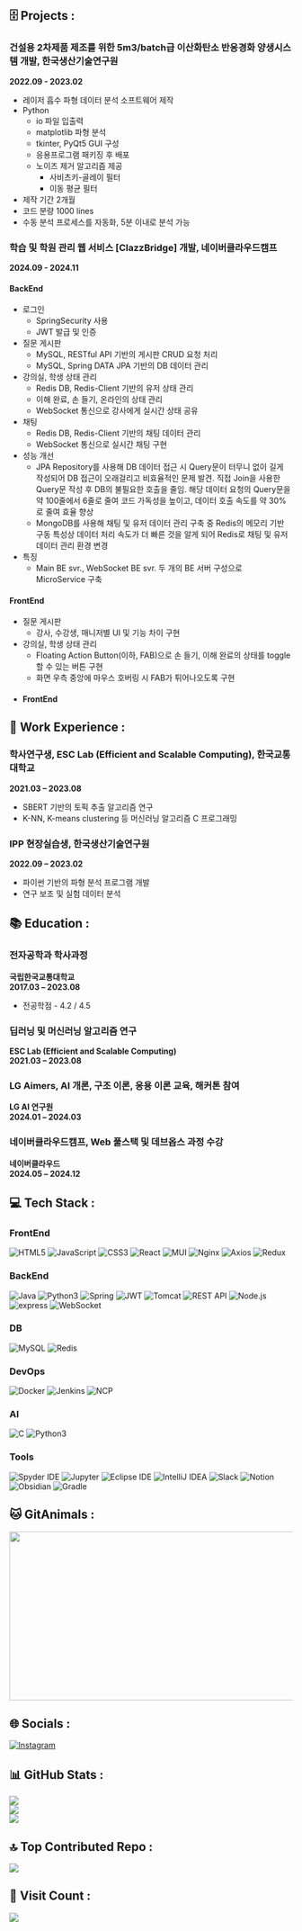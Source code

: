 ## 🗄️ Projects :

### 건설용 2차제품 제조를 위한 5m3/batch급 이산화탄소 반응경화 양생시스템 개발, 한국생산기술연구원
**2022.09 - 2023.02**
- 레이저 흡수 파형 데이터 분석 소프트웨어 제작
- Python
    - io 파일 입출력
    - matplotlib 파형 분석
    - tkinter, PyQt5 GUI 구성
    - 응용프로그램 패키징 후 배포
    - 노이즈 제거 알고리즘 제공
        - 사비츠키-골레이 필터
        - 이동 평균 필터
 - 제작 기간 2개월
 - 코드 분량 1000 lines
 - 수동 분석 프로세스를 자동화, 5분 이내로 분석 가능

### 학습 및 학원 관리 웹 서비스 [ClazzBridge] 개발, 네이버클라우드캠프
**2024.09 - 2024.11**
#### BackEnd  
- 로그인
    - SpringSecurity 사용
    - JWT 발급 및 인증
- 질문 게시판
    - MySQL, RESTful API 기반의 게시판 CRUD 요청 처리
    - MySQL, Spring DATA JPA 기반의 DB 데이터 관리
- 강의실, 학생 상태 관리
    - Redis DB, Redis-Client 기반의 유저 상태 관리
    - 이해 완료, 손 들기, 온라인의 상태 관리
    - WebSocket 통신으로 강사에게 실시간 상태 공유
- 채팅
    - Redis DB, Redis-Client 기반의 채팅 데이터 관리
    - WebSocket 통신으로 실시간 채팅 구현
- 성능 개선
    - JPA Repository를 사용해 DB 데이터 접근 시 Query문이 터무니 없이 길게 작성되어 DB 접근이 오래걸리고 비효율적인 문제 발견. 직접 Join을 사용한 Query문 작성 후 DB의 불필요한 호출을 줄임. 해당 데이터 요청의 Query문을 약 100줄에서 6줄로 줄여 코드 가독성을 높이고, 데이터 호출 속도를 약 30%로 줄여 효율 향상
    - MongoDB를 사용해 채팅 및 유저 데이터 관리 구축 중 Redis의 메모리 기반 구동 특성상 데이터 처리 속도가 더 빠른 것을 알게 되어 Redis로 채팅 및 유저 데이터 관리 환경 변경
- 특징
    - Main BE svr., WebSocket BE svr. 두 개의 BE 서버 구성으로 MicroService 구축
     
#### FrontEnd
- 질문 게시판
    - 강사, 수강생, 매니저별 UI 및 기능 차이 구현
- 강의실, 학생 상태 관리
    - Floating Action Button(이하, FAB)으로 손 들기, 이해 완료의 상태를 toggle 할 수 있는 버튼 구현
    - 화면 우측 중앙에 마우스 호버링 시 FAB가 튀어나오도록 구현
- #### FrontEnd


## 📄 Work Experience :

### 학사연구생, ESC Lab (Efficient and Scalable Computing), 한국교통대학교
**2021.03 – 2023.08**
- SBERT 기반의 토픽 추출 알고리즘 연구
- K-NN, K-means clustering 등 머신러닝 알고리즘 C 프로그래밍

### IPP 현장실습생, 한국생산기술연구원
**2022.09 – 2023.02**
- 파이썬 기반의 파형 분석 프로그램 개발
- 연구 보조 및 실험 데이터 분석

## 📚 Education :

### 전자공학과 학사과정
**국립한국교통대학교**  
**2017.03 – 2023.08**
- 전공학점 - 4.2 / 4.5

### 딥러닝 및 머신러닝 알고리즘 연구
**ESC Lab (Efficient and Scalable Computing)**  
**2021.03 – 2023.08**

### LG Aimers, AI 개론, 구조 이론, 응용 이론 교육, 해커톤 참여
**LG AI 연구원**  
**2024.01 – 2024.03**

### 네이버클라우드캠프, Web 풀스택 및 데브옵스 과정 수강
**네이버클라우드**  
**2024.05 – 2024.12**

## 💻 Tech Stack :
### FrontEnd
![HTML5](https://img.shields.io/badge/html5-%23E34F26.svg?style=for-the-badge&logo=html5&logoColor=white) 
![JavaScript](https://img.shields.io/badge/javascript-%23323330.svg?style=for-the-badge&logo=javascript&logoColor=%23F7DF1E) 
![CSS3](https://img.shields.io/badge/css3-%231572B6.svg?style=for-the-badge&logo=css3&logoColor=white)
![React](https://img.shields.io/badge/-React-3776AB?style=for-the-badge&logo=React&logoColor=white) 
![MUI](https://img.shields.io/badge/-MUI-3776AB?style=for-the-badge&logo=MUI&logoColor=white) 
![Nginx](https://img.shields.io/badge/-Nginx-3776AB?style=for-the-badge&logo=Nginx&logoColor=white) 
![Axios](https://img.shields.io/badge/-Axios-3776AB?style=for-the-badge&logo=Axios&logoColor=white) 
![Redux](https://img.shields.io/badge/-Redux-3776AB?style=for-the-badge&logo=Redux&logoColor=white) 

### BackEnd
![Java](https://img.shields.io/badge/Java-%23ED8B00.svg?style=for-the-badge&logo=java&logoColor=white) 
![Python3](https://img.shields.io/badge/-Python-3776AB?style=for-the-badge&logo=Python&logoColor=white)
![Spring](https://img.shields.io/badge/-Spring-3776AB?style=for-the-badge&logo=Spring&logoColor=white) 
![JWT](https://img.shields.io/badge/-JWT-3776AB?style=for-the-badge&logo=Token&logoColor=white) 
![Tomcat](https://img.shields.io/badge/-Tomcat-3776AB?style=for-the-badge&logo=ApacheTomcat&logoColor=white) 
![REST API](https://img.shields.io/badge/-REST%20API-3776AB?style=for-the-badge&logo=RestfulAPI&logoColor=white) 
![Node.js](https://img.shields.io/badge/-Node.js-3776AB?style=for-the-badge&logo=Node.js&logoColor=white) 
![express](https://img.shields.io/badge/-express-3776AB?style=for-the-badge&logo=express&logoColor=white) 
![WebSocket](https://img.shields.io/badge/-WebSocket-3776AB?style=for-the-badge&logo=WebSocket&logoColor=white)

### DB
![MySQL](https://img.shields.io/badge/-MySQL-3776AB?style=for-the-badge&logo=MySQL&logoColor=white)
![Redis](https://img.shields.io/badge/-Redis-3776AB?style=for-the-badge&logo=Redis&logoColor=white)

### DevOps
![Docker](https://img.shields.io/badge/-Docker-3776AB?style=for-the-badge&logo=DOcker&logoColor=white)
![Jenkins](https://img.shields.io/badge/-Jenkins-3776AB?style=for-the-badge&logo=jenkins&logoColor=white)
![NCP](https://img.shields.io/badge/-NCP-3776AB?style=for-the-badge&logo=NCP&logoColor=white)

### AI
![C](https://img.shields.io/badge/-C-A8B9CC.svg?style=for-the-badge&logo=C&logoColor=white) 
![Python3](https://img.shields.io/badge/-Python-3776AB?style=for-the-badge&logo=Python&logoColor=white) 

### Tools
![Spyder IDE](https://img.shields.io/badge/-SpyderIDE-FF0000.svg?style=for-the-badge&logo=SpyderIDE&logoColor=white)
![Jupyter](https://img.shields.io/badge/-Jupyter-F37626.svg?style=for-the-badge&logo=Jupyter&logoColor=white)
![Eclipse IDE](https://img.shields.io/badge/-eclipse-2C2255.svg?style=for-the-badge&logo=eclipse&logoColor=white)
![IntelliJ IDEA](https://img.shields.io/badge/-IntelliJIDEA-000000.svg?style=for-the-badge&logo=IntelliJIDEA&logoColor=white)
![Slack](https://img.shields.io/badge/-Slack-4A154B.svg?style=for-the-badge&logo=slack&logoColor=white) 
![Notion](https://img.shields.io/badge/-Notion-000000.svg?style=for-the-badge&logo=Notion&logoColor=white) 
![Obsidian](https://img.shields.io/badge/-Obsidian-7C3AED.svg?style=for-the-badge&logo=Obsidian&logoColor=white) 
![Gradle](https://img.shields.io/badge/Gradle-02303A.svg?style=for-the-badge&logo=Gradle&logoColor=white)

## 🐱 GitAnimals :

<a href="https://github.com/devxb/gitanimals">
<img
  src="https://render.gitanimals.org/farms/Bulgogi-Pizza"
  width="600"
  height="300"
/>
</a>

## 🌐 Socials :
[![Instagram](https://img.shields.io/badge/Instagram-%23E4405F.svg?style=for-the-badge?logo=Instagram&logoColor=white)]([https://www.instagram.com/__eastman/])


## 📊 GitHub Stats :
![](https://github-readme-stats.vercel.app/api?username=Bulgogi-Pizza&theme=vue&hide_border=false&include_all_commits=false&count_private=false)<br/>
![](https://github-readme-stats.vercel.app/api/top-langs/?username=Bulgogi-Pizza&theme=vue&hide_border=false&include_all_commits=false&count_private=false&layout=compact)<br/>
![](https://github-readme-streak-stats.herokuapp.com/?user=Bulgogi-Pizza&theme=vue&hide_border=false)<br/>


## 🔝 Top Contributed Repo :
![](https://github-contributor-stats.vercel.app/api?username=Bulgogi-Pizza&limit=5&theme=vue&combine_all_yearly_contributions=true)


## 👀 Visit Count :
<a href="https://visitcount.itsvg.in">
  <img src="https://visitcount.itsvg.in/api?id=Bulgogi-Pizza&label=Profile%20Views&color=3&pretty=true" />
</a>

<!---
Bulgogi-Pizza/Bulgogi-Pizza is a ✨ special ✨ repository because its `README.md` (this file) appears on your GitHub profile.
You can click the Preview link to take a look at your changes.
--->
